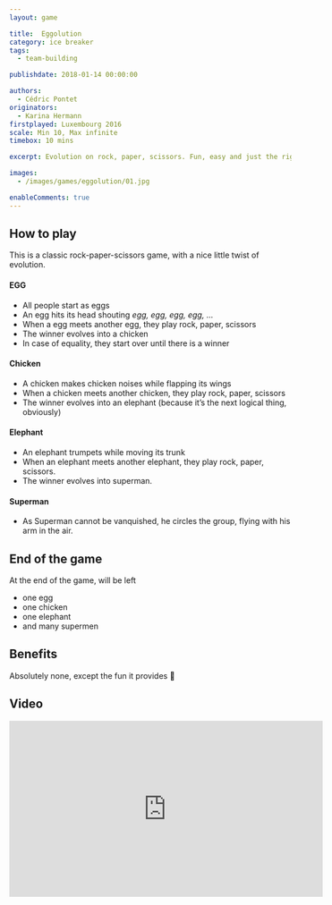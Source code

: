 ```yaml
---
layout: game

title:  Eggolution
category: ice breaker
tags:
  - team-building

publishdate: 2018-01-14 00:00:00

authors: 
  - Cédric Pontet
originators: 
  - Karina Hermann
firstplayed: Luxembourg 2016
scale: Min 10, Max infinite
timebox: 10 mins

excerpt: Evolution on rock, paper, scissors. Fun, easy and just the right amount of silly.

images:
  - /images/games/eggolution/01.jpg

enableComments: true
---
```



## How to play

This is a classic rock-paper-scissors game, with a nice little twist of evolution.

#### EGG
- All people start as eggs
- An egg hits its head shouting *egg, egg, egg, egg, …*
- When a egg meets another egg, they play rock, paper, scissors
- The winner evolves into a chicken
- In case of equality, they start over until there is a winner

#### Chicken

- A chicken makes chicken noises while flapping its wings
- When a chicken meets another chicken, they play rock, paper, scissors
- The winner evolves into an elephant (because it’s the next logical thing, obviously) 

#### Elephant
- An elephant trumpets while moving its trunk
- When an elephant meets another elephant, they play rock, paper, scissors.
- The winner evolves into superman. 

#### Superman
- As Superman cannot be vanquished, he circles the group, flying with his arm in the air.

## End of the game

At the end of the game, will be left

- one egg
- one chicken
- one elephant
- and many supermen
 
## Benefits
Absolutely none, except the fun it provides 🙂

## Video
<iframe width="560" height="315" src="https://www.youtube.com/embed/m6EQejhTtmg" frameborder="0" allow="autoplay; encrypted-media" allowfullscreen></iframe>